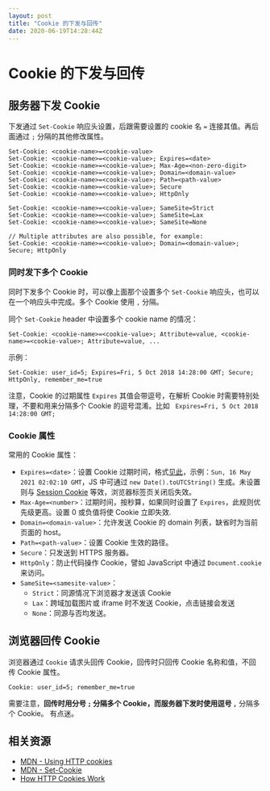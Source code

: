 ```yaml
---
layout: post
title: "Cookie 的下发与回传"
date: 2020-06-19T14:28:44Z
---
```

# Cookie 的下发与回传

## 服务器下发 Cookie

下发通过 `Set-Cookie` 响应头设置，后跟需要设置的 cookie 名 `=` 连接其值。再后面通过 `;` 分隔的其他修改属性。

```
Set-Cookie: <cookie-name>=<cookie-value> 
Set-Cookie: <cookie-name>=<cookie-value>; Expires=<date>
Set-Cookie: <cookie-name>=<cookie-value>; Max-Age=<non-zero-digit>
Set-Cookie: <cookie-name>=<cookie-value>; Domain=<domain-value>
Set-Cookie: <cookie-name>=<cookie-value>; Path=<path-value>
Set-Cookie: <cookie-name>=<cookie-value>; Secure
Set-Cookie: <cookie-name>=<cookie-value>; HttpOnly

Set-Cookie: <cookie-name>=<cookie-value>; SameSite=Strict
Set-Cookie: <cookie-name>=<cookie-value>; SameSite=Lax
Set-Cookie: <cookie-name>=<cookie-value>; SameSite=None

// Multiple attributes are also possible, for example:
Set-Cookie: <cookie-name>=<cookie-value>; Domain=<domain-value>; Secure; HttpOnly
```

### 同时发下多个 Cookie

同时下发多个 Cookie 时，可以像上面那个设置多个 `Set-Cookie` 响应头，也可以在一个响应头中完成。多个 Cookie 使用 `,` 分隔。

同个 `Set-Cookie` header 中设置多个 cookie name 的情况：

```
Set-Cookie: <cookie-name>=<cookie-value>; Attribute=value, <cookie-name>=<cookie-value>; Attribute=value, ...
```

示例：

```
Set-Cookie: user_id=5; Expires=Fri, 5 Oct 2018 14:28:00 GMT; Secure; HttpOnly, remember_me=true
```

注意，Cookie 的过期属性 `Expires` 其值会带逗号，在解析 Cookie 时需要特别处理，不要和用来分隔多个 Cookie 的逗号混淆。比如 ` Expires=Fri, 5 Oct 2018 14:28:00 GMT;` 

### Cookie 属性

常用的 Cookie 属性：

- `Expires=<date>`：设置 Cookie 过期时间，格式[见此](https://developer.mozilla.org/en-US/docs/Web/HTTP/Headers/Date)，示例：`Sun, 16 May 2021 02:02:10 GMT`，JS 中可通过 `new Date().toUTCString()` 生成。未设置则与 [Session Cookie](https://developer.mozilla.org/en-US/docs/Web/HTTP/Cookies#Define_the_lifetime_of_a_cookie) 等效，浏览器标签页关闭后失效。
- `Max-Age=<number>`：过期时间，按秒算，如果同时设置了 `Expires`，此规则优先级更高。设置 0 或负值将使 Cookie 立即失效.
- `Domain=<domain-value>`：允许发送 Cookie 的 domain 列表，缺省时为当前页面的 host。
- `Path=<path-value>`：设置 Cookie 生效的路径。
- `Secure`：只发送到 HTTPS 服务器。
- `HttpOnly`：防止代码操作 Cookie，譬如 JavaScript 中通过 `Document.cookie` 来访问。
- `SameSite=<samesite-value>`：
    - `Strict`：同源情况下浏览器才发送该 Cookie
    - `Lax`：跨域加载图片或 iframe 时不发送 Cookie，点击链接会发送
    - `None`：同源与否均发送。

## 浏览器回传 Cookie

浏览器通过 `Cookie` 请求头回传 Cookie，回传时只回传 Cookie 名称和值，不回传 Cookie 属性。

```
Cookie: user_id=5; remember_me=true
```

需要注意，**回传时用分号 `;` 分隔多个 Cookie，而服务器下发时使用逗号 `,`** 分隔多个 Cookie。 有点迷。

## 相关资源

- [MDN - Using HTTP cookies](https://developer.mozilla.org/en-US/docs/Web/HTTP/Cookies)
- [MDN - Set-Cookie](https://developer.mozilla.org/en-US/docs/Web/HTTP/Headers/Set-Cookie)
- [How HTTP Cookies Work](https://thoughtbot.com/blog/lucky-cookies)

